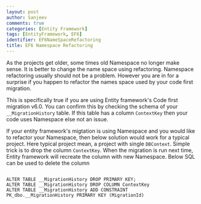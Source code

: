 ```yaml
---
layout: post
author: Sanjeev
comments: true
categories: [Entity Framework]
tags: [EntityFramework, EF6]
identifier: EF6NameSpaceRefactoring
title: EF6 Namespace Refactoring
---
```

As the projects get older, some times old Namespace no longer make sense. It is better to change the name space using refactoring. Namespace refactoring usually should not be a problem. However you are in for a surprise if you happen to refactor the names space used by your code first migration.

This is specifically true if you are using Entity framework's Code first migration v6.0. You can confirm this by checking the schema of your <code>__MigrationHistory</code> table. If this table has a column <code>ContextKey</code> then your code uses Namespace else not an issue.

If your entity framework's migtation is using Namespace and you would like to refactor your Namespace, then below solution would work for a typical project. Here typical project mean, a project with single <code>DBContext</code>. Simple trick is to drop the column <code>ContextKey</code>. When the migration is run next time, Entity framework will recreate the column with new Namespace. Below SQL can be used to delete the column

<pre><code class="sql">
ALTER TABLE __MigrationHistory DROP PRIMARY KEY;
ALTER TABLE __MigrationHistory DROP COLUMN ContextKey
ALTER TABLE __MigrationHistory ADD CONSTRAINT PK_dbo.__MigrationHistory PRIMARY KEY (MigrationId)
</code>
</pre>